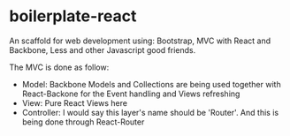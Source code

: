 # boilerplate-react
An scaffold for web development using: Bootstrap, MVC with React and Backbone, Less and other Javascript good friends.

The MVC is done as follow:
- Model: Backbone Models and Collections are being used together with React-Backone for the Event handling and Views refreshing
- View: Pure React Views here
- Controller: I would say this layer's name should be 'Router'. And this is being done through React-Router

